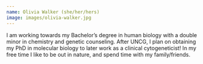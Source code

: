 ```yaml
---
name: Olivia Walker (she/her/hers)
image: images/olivia-walker.jpg
---
```


I am working towards my Bachelor’s degree in human biology with a double minor in chemistry and genetic counseling. After UNCG, I plan on obtaining my PhD in molecular biology to later work as a clinical cytogeneticist! In my free time I like to be out in nature, and spend time with my family/friends.

